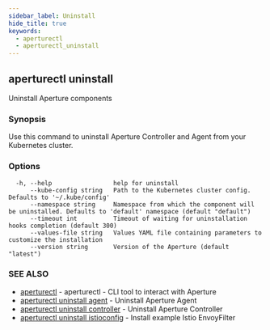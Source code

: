 ```yaml
---
sidebar_label: Uninstall
hide_title: true
keywords:
  - aperturectl
  - aperturectl_uninstall
---
```


<!-- markdownlint-disable -->

## aperturectl uninstall

Uninstall Aperture components

### Synopsis

Use this command to uninstall Aperture Controller and Agent from your Kubernetes cluster.

### Options

```
  -h, --help                 help for uninstall
      --kube-config string   Path to the Kubernetes cluster config. Defaults to '~/.kube/config'
      --namespace string     Namespace from which the component will be uninstalled. Defaults to 'default' namespace (default "default")
      --timeout int          Timeout of waiting for uninstallation hooks completion (default 300)
      --values-file string   Values YAML file containing parameters to customize the installation
      --version string       Version of the Aperture (default "latest")
```

### SEE ALSO

- [aperturectl](/reference/aperturectl/aperturectl.md) - aperturectl - CLI tool to interact with Aperture
- [aperturectl uninstall agent](/reference/aperturectl/uninstall/agent/agent.md) - Uninstall Aperture Agent
- [aperturectl uninstall controller](/reference/aperturectl/uninstall/controller/controller.md) - Uninstall Aperture Controller
- [aperturectl uninstall istioconfig](/reference/aperturectl/uninstall/istioconfig/istioconfig.md) - Install example Istio EnvoyFilter

